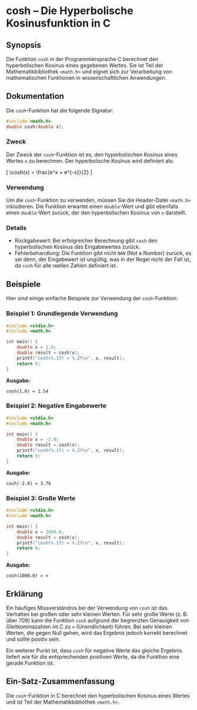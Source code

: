 <!--
Meta Description: # cosh – Die Hyperbolische Kosinusfunktion in C ## Synopsis Die Funktion `cosh` in der Programmiersprache C berechnet den hyperbolischen Kosinus eines...
Meta Keywords: cosh, die, der, funktion, double
-->

# cosh – Die Hyperbolische Kosinusfunktion in C

## Synopsis
Die Funktion `cosh` in der Programmiersprache C berechnet den hyperbolischen Kosinus eines gegebenen Wertes. Sie ist Teil der Mathematikbibliothek `<math.h>` und eignet sich zur Verarbeitung von mathematischen Funktionen in wissenschaftlichen Anwendungen.

## Dokumentation
Die `cosh`-Funktion hat die folgende Signatur:

```c
#include <math.h>
double cosh(double x);
```

### Zweck
Der Zweck der `cosh`-Funktion ist es, den hyperbolischen Kosinus eines Wertes `x` zu berechnen. Der hyperbolische Kosinus wird definiert als:

\[ \cosh(x) = \frac{e^x + e^{-x}}{2} \]

### Verwendung
Um die `cosh`-Funktion zu verwenden, müssen Sie die Header-Datei `<math.h>` inkludieren. Die Funktion erwartet einen `double`-Wert und gibt ebenfalls einen `double`-Wert zurück, der den hyperbolischen Kosinus von `x` darstellt.

### Details
- Rückgabewert: Bei erfolgreicher Berechnung gibt `cosh` den hyperbolischen Kosinus des Eingabewertes zurück.
- Fehlerbehandlung: Die Funktion gibt nicht `NAN` (Not a Number) zurück, es sei denn, der Eingabewert ist ungültig, was in der Regel nicht der Fall ist, da `cosh` für alle reellen Zahlen definiert ist.

## Beispiele
Hier sind einige einfache Beispiele zur Verwendung der `cosh`-Funktion:

### Beispiel 1: Grundlegende Verwendung
```c
#include <stdio.h>
#include <math.h>

int main() {
    double x = 1.0;
    double result = cosh(x);
    printf("cosh(%.1f) = %.2f\n", x, result);
    return 0;
}
```
**Ausgabe:**
```
cosh(1.0) = 1.54
```

### Beispiel 2: Negative Eingabewerte
```c
#include <stdio.h>
#include <math.h>

int main() {
    double x = -2.0;
    double result = cosh(x);
    printf("cosh(%.1f) = %.2f\n", x, result);
    return 0;
}
```
**Ausgabe:**
```
cosh(-2.0) = 3.76
```

### Beispiel 3: Große Werte
```c
#include <stdio.h>
#include <math.h>

int main() {
    double x = 1000.0;
    double result = cosh(x);
    printf("cosh(%.1f) = %.2f\n", x, result);
    return 0;
}
```
**Ausgabe:**
```
cosh(1000.0) = ∞
```

## Erklärung
Ein häufiges Missverständnis bei der Verwendung von `cosh` ist das Verhalten bei großen oder sehr kleinen Werten. Für sehr große Werte (z. B. über 709) kann die Funktion `cosh` aufgrund der begrenzten Genauigkeit von Gleitkommazahlen im C zu `∞` (Unendlichkeit) führen. Bei sehr kleinen Werten, die gegen Null gehen, wird das Ergebnis jedoch korrekt berechnet und sollte positiv sein.

Ein weiterer Punkt ist, dass `cosh` für negative Werte das gleiche Ergebnis liefert wie für die entsprechenden positiven Werte, da die Funktion eine gerade Funktion ist.

## Ein-Satz-Zusammenfassung
Die `cosh`-Funktion in C berechnet den hyperbolischen Kosinus eines Wertes und ist Teil der Mathematikbibliothek `<math.h>`.
